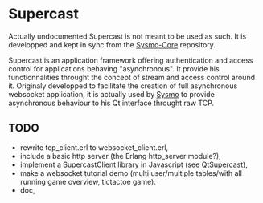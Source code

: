 Supercast
=========

Actually undocumented Supercast is not meant to be used as such. It is developped and kept in sync from the [Sysmo-Core] repository.

Supercast is an application framework offering authentication and access control for applications behaving "asynchronous". It provide his functionnalities throught the concept of stream and access control around it. Originaly developped to facilitate the creation of full asynchronous websocket application, it is actually used by [Sysmo] to provide asynchronous behaviour to his Qt interface throught raw TCP.


TODO
----
* rewrite tcp_client.erl to websocket_client.erl,
* include a basic http server (the Erlang http_server module?),
* implement a SupercastClient library in Javascript (see [QtSupercast]),
* make a websocket tutorial demo (multi user/multiple tables/with all running game overview, tictactoe game).
* doc,

[Sysmo-Core]: https://github.com/sysmo-nms/sysmo-core
[Sysmo]: http://www.sysmo.io/
[QtSupercast]: https://github.com/sysmo-nms/sysmo-operator/tree/master/network